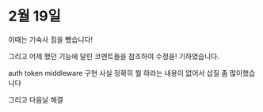 # 2월 19일

이때는 기숙사 짐을 뺐습니다!

그리고 어제 했던 기능에 달린 코멘트들을 참조하여 수정을! 기하였습니다.

auth token middleware 구현
사실 정확히 뭘 하라는 내용이 없어서 삽질 좀 많이했습니다

그리고 다음날 해결

